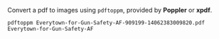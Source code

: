 Convert a pdf to images using `pdftoppm`, provided by **Poppler** or **xpdf**.

```
pdftoppm Everytown-for-Gun-Safety-AF-909199-14062383009820.pdf Everytown-for-Gun-Safety-AF
```